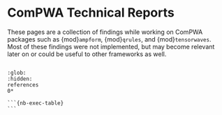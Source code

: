# ComPWA Technical Reports

These pages are a collection of findings while working on ComPWA packages such as {mod}`ampform`, {mod}`qrules`, and {mod}`tensorwaves`. Most of these findings were not implemented, but may become relevant later on or could be useful to other frameworks as well.

```{include} _inventory.md

```

<link rel="stylesheet" href="https://cdn.datatables.net/1.13.6/css/jquery.dataTables.min.css">
<style>
td.details-control {
    background: url('https://www.datatables.net/examples/resources/details_open.png') no-repeat center center;
    cursor: pointer;
}
tr.shown td.details-control {
    background: url('https://www.datatables.net/examples/resources/details_close.png') no-repeat center center;
}
</style>

<script>
function format(d) {
    return d[3] + d[4];
}

let table = new DataTable('table', {
    "columnDefs": [
        { "visible": false, "targets": [3, 4] },
        {
            "className": 'details-control',
            "orderable": false,
            "data": null,
            "defaultContent": '',
            "targets": 0
        },
        { "width": "10em", "targets": 5 },
    ],
    "order": [[1, 'asc']],
    "pageLength": 100,
});

table.on('click', 'td.details-control', function (e) {
    var tr = $(this).closest('tr');
    var row = table.row( tr );
    if ( row.child.isShown() ) {
        row.child.hide();
        tr.removeClass('shown');
    } else {
        row.child( format(row.data()) ).show();
        tr.addClass('shown');
    }
});
</script>

```{toctree}
:glob:
:hidden:
references
0*
```

````{dropdown} Execution times
```{nb-exec-table}
```
````
